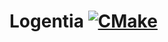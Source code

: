 # Logentia [![CMake](https://img.shields.io/github/actions/workflow/status/kiddersmxj/logentia/cmake.yml?style=for-the-badge)](https://github.com/kiddersmxj/logentia/actions/workflows/cmake.yml)

